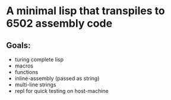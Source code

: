 # A minimal lisp that transpiles to 6502 assembly code

## Goals:

- turing complete lisp
- macros
- functions
- inline-assembly (passed as string)
- multi-line strings
- repl for quick testing on host-machine
